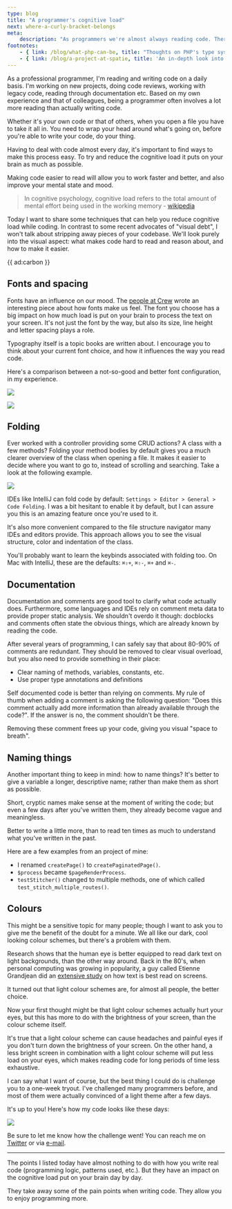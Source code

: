 ```yaml
---
type: blog
title: "A programmer's cognitive load"
next: where-a-curly-bracket-belongs
meta:
    description: "As programmers we're almost always reading code. There are a lot of things we can do to make this easier.\n"
footnotes:
    - { link: /blog/what-php-can-be, title: "Thoughts on PHP's type system and what it means for the language as a whole" }
    - { link: /blog/a-project-at-spatie, title: 'An in-depth look into one of our client projects' }
---
```


As a professional programmer, I'm reading and writing code on a daily basis. 
I'm working on new projects, doing code reviews, working with legacy code, reading through documentation etc. 
Based on my own experience and that of colleagues, being a programmer often involves a lot more reading than actually writing code. 

Whether it's your own code or that of others, when you open a file you have to take it all in. 
You need to wrap your head around what's going on, before you're able to write your code, do your thing.
 
Having to deal with code almost every day, it's important to find ways to make this process easy. 
To try and reduce the cognitive load it puts on your brain as much as possible. 

Making code easier to read will allow you to work faster and better, and also improve your mental state and mood.

> In cognitive psychology, cognitive load refers to the total amount of mental effort being used in the working memory - [wikipedia](*https://en.wikipedia.org/wiki/Cognitive_load)

Today I want to share some techniques that can help you reduce cognitive load while coding. 
In contrast to some recent advocates of "visual debt", I won't talk about stripping away pieces of your codebase. 
We'll look purely into the visual aspect: what makes code hard to read and reason about, and how to make it easier.

{{ ad:carbon }}

## Fonts and spacing

Fonts have an influence on our mood. 
The [people at Crew](*https://crew.co/blog/the-psychology-of-fonts/) wrote an interesting piece about how fonts make us feel. 
The font you choose has a big impact on how much load is put on your brain to process the text on your screen. 
It's not just the font by the way, but also its size, line height and letter spacing plays a role. 

Typography itself is a topic books are written about. 
I encourage you to think about your current font choice, and how it influences the way you read code.

Here's a comparison between a not-so-good and better font configuration, in my experience.

![](/img/blog/cognitive-load/aestetics-1.png)

![](/img/blog/cognitive-load/aestetics-2.png)

## Folding

Ever worked with a controller providing some CRUD actions? 
A class with a few methods? 
Folding your method bodies by default gives you a much clearer overview of the class when opening a file. 
It makes it easier to decide where you want to go to, instead of scrolling and searching. 
Take a look at the following example.

![](/img/blog/cognitive-load/aestetics-3.png)

IDEs like IntelliJ can fold code by default: `Settings > Editor > General > Code Folding`. 
I was a bit hesitant to enable it by default, but I can assure you this is an amazing feature once you're used to it. 

It's also more convenient compared to the file structure navigator many IDEs and editors provide. 
This approach allows you to see the visual structure, color and indentation of the class. 

You'll probably want to learn the keybinds associated with folding too. On Mac with IntelliJ, these are the defaults: `⌘⇧+`, `⌘⇧-`, `⌘+` and `⌘-`. 

## Documentation

Documentation and comments are good tool to clarify what code actually does. 
Furthermore, some languages and IDEs rely on comment meta data to provide proper static analysis. 
We shouldn't overdo it though: docblocks and comments often state the obvious things, which are already known by reading the code. 

After several years of programming, I can safely say that about 80-90% of comments are redundant. 
They should be removed to clear visual overload, but you also need to provide something in their place:

- Clear naming of methods, variables, constants, etc.
- Use proper type annotations and definitions

Self documented code is better than relying on comments. 
My rule of thumb when adding a comment is asking the following question: 
"Does this comment actually add more information than already available through the code?". 
If the answer is no, the comment shouldn't be there. 

Removing these comment frees up your code, giving you visual "space to breath".

## Naming things

Another important thing to keep in mind: how to name things? 
It's better to give a variable a longer, descriptive name; rather than make them as short as possible. 

Short, cryptic names make sense at the moment of writing the code; 
but even a few days after you've written them, they already become vague and meaningless. 

Better to write a little more, than to read ten times as much to understand what you've written in the past. 

Here are a few examples from an project of mine:

- I renamed `createPage()` to `createPaginatedPage()`.
- `$process` became `$pageRenderProcess`.
- `testStitcher()` changed to multiple methods, one of which called `test_stitch_multiple_routes()`.

## Colours

This might be a sensitive topic for many people;
though I want to ask you to give me the benefit of the doubt for a minute. 
We all like our dark, cool looking colour schemes, but there's a problem with them.

Research shows that the human eye is better equipped to read dark text on light backgrounds, 
than the other way around. Back in the 80's, when personal computing was growing in popularity, 
a guy called Etienne Grandjean did an [extensive study](*https://dl.acm.org/citation.cfm?id=578434) 
on how text is best read on screens. 

It turned out that light colour schemes are, for almost all people, the better choice.

Now your first thought might be that light colour schemes actually hurt your eyes, 
but this has more to do with the brightness of your screen, than the colour scheme itself.

It's true that a light colour scheme can cause headaches and painful eyes if you don't turn down the brightness of your screen.
On the other hand, a less bright screen in combination with a light colour scheme will put less load on your eyes, 
which makes reading code for long periods of time less exhaustive.

I can say what I want of course, 
but the best thing I could do is challenge you to a one-week tryout. 
I've challenged many programmers before, and most of them were actually convinced of a light theme after a few days.

It's up to you! Here's how my code looks like these days:

![](/img/blog/cognitive-load/aestetics-4.png)

Be sure to let me know how the challenge went! 
You can reach me on [Twitter](*https://twitter.com/brendt_gd) or via [e-mail](mailto:brendt@stitcher.io).

---

The points I listed today have almost nothing to do with how you write real code (programming logic, patterns used, etc.). 
But they have an impact on the cognitive load put on your brain day by day. 

They take away some of the pain points when writing code. 
They allow you to enjoy programming more. 
